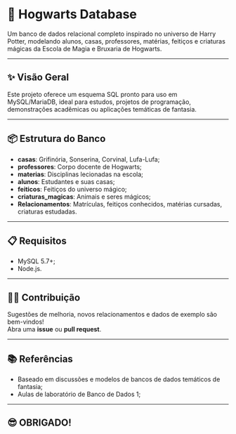 # 🏰 Hogwarts Database

Um banco de dados relacional completo inspirado no universo de Harry Potter, modelando alunos, casas, professores, matérias, feitiços e criaturas mágicas da Escola de Magia e Bruxaria de Hogwarts.

---

## ✨ Visão Geral

Este projeto oferece um esquema SQL pronto para uso em MySQL/MariaDB, ideal para estudos, projetos de programação, demonstrações acadêmicas ou aplicações temáticas de fantasia.

---

## 📦 Estrutura do Banco

- **casas**: Grifinória, Sonserina, Corvinal, Lufa-Lufa;
- **professores**: Corpo docente de Hogwarts;
- **materias**: Disciplinas lecionadas na escola;
- **alunos**: Estudantes e suas casas;
- **feiticos**: Feitiços do universo mágico;
- **criaturas_magicas**: Animais e seres mágicos;
- **Relacionamentos**: Matrículas, feitiços conhecidos, matérias cursadas, criaturas estudadas.

---

## 📋 Requisitos

- MySQL 5.7+;
- Node.js.

---

## 👩‍💻 Contribuição

Sugestões de melhoria, novos relacionamentos e dados de exemplo são bem-vindos!  
Abra uma **issue** ou **pull request**.

---

## 📚 Referências

- Baseado em discussões e modelos de bancos de dados temáticos de fantasia;
- Aulas de laboratório de Banco de Dados 1;

---

## 😎 OBRIGADO!


